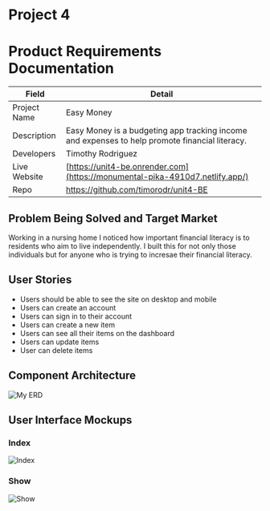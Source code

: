 # Project 4

# Product Requirements Documentation
| Field | Detail |
|-------|--------|
| Project Name | Easy Money |
| Description | Easy Money is a budgeting app tracking income and expenses to help promote financial literacy. |
| Developers | Timothy Rodriguez |
| Live Website | [https://unit4-be.onrender.com](https://monumental-pika-4910d7.netlify.app/) |
| Repo | https://github.com/timorodr/unit4-BE |

## Problem Being Solved and Target Market

Working in a nursing home I noticed how important financial literacy is to residents who aim to live independently. I built this for not only those individuals but for anyone who is trying to incresae their financial literacy.

## User Stories


- Users should be able to see the site on desktop and mobile
- Users can create an account
- Users can sign in to their account
- Users can create a new item
- Users can see all their items on the dashboard
- Users can update items
- User can delete items

## Component Architecture

![My ERD](https://i.imgur.com/JoU70x2.png)

## User Interface Mockups

### Index
![Index](https://i.imgur.com/GFnhrgN.png)


### Show
![Show](https://i.imgur.com/zmQCkCr.png)
